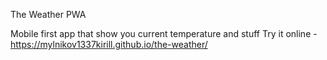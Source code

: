 The Weather PWA

Mobile first app that show you current temperature and stuff
Try it online - https://mylnikov1337kirill.github.io/the-weather/
